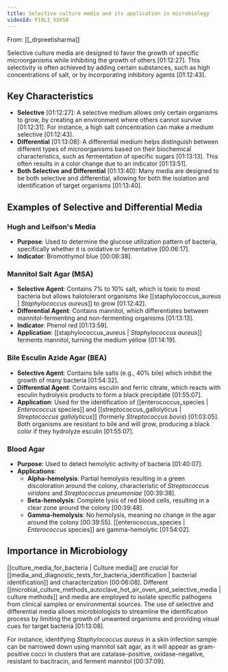 ```yaml
---
title: Selective culture media and its application in microbiology
videoId: F19LI_5IKS0
---
```


From: [[_drpreetisharma]] <br/> 

Selective culture media are designed to favor the growth of specific microorganisms while inhibiting the growth of others <a class="yt-timestamp" data-t="01:12:27">[01:12:27]</a>. This selectivity is often achieved by adding certain substances, such as high concentrations of salt, or by incorporating inhibitory agents <a class="yt-timestamp" data-t="01:12:43">[01:12:43]</a>.

## Key Characteristics

*   **Selective** <a class="yt-timestamp" data-t="01:12:27">[01:12:27]</a>: A selective medium allows only certain organisms to grow, by creating an environment where others cannot survive <a class="yt-timestamp" data-t="01:12:31">[01:12:31]</a>. For instance, a high salt concentration can make a medium selective <a class="yt-timestamp" data-t="01:12:43">[01:12:43]</a>.
*   **Differential** <a class="yt-timestamp" data-t="01:13:08">[01:13:08]</a>: A differential medium helps distinguish between different types of microorganisms based on their biochemical characteristics, such as fermentation of specific sugars <a class="yt-timestamp" data-t="01:13:13">[01:13:13]</a>. This often results in a color change due to an indicator <a class="yt-timestamp" data-t="01:13:51">[01:13:51]</a>.
*   **Both Selective and Differential** <a class="yt-timestamp" data-t="01:13:40">[01:13:40]</a>: Many media are designed to be both selective and differential, allowing for both the isolation and identification of target organisms <a class="yt-timestamp" data-t="01:13:40">[01:13:40]</a>.

## Examples of Selective and Differential Media

### Hugh and Leifson's Media

*   **Purpose**: Used to determine the glucose utilization pattern of bacteria, specifically whether it is oxidative or fermentative <a class="yt-timestamp" data-t="00:06:17">[00:06:17]</a>.
*   **Indicator**: Bromothymol blue <a class="yt-timestamp" data-t="00:06:38">[00:06:38]</a>.

### Mannitol Salt Agar (MSA)

*   **Selective Agent**: Contains 7% to 10% salt, which is toxic to most bacteria but allows halotolerant organisms like [[staphylococcus_aureus | *Staphylococcus aureus*]] to grow <a class="yt-timestamp" data-t="01:12:42">[01:12:42]</a>.
*   **Differential Agent**: Contains mannitol, which differentiates between mannitol-fermenting and non-fermenting organisms <a class="yt-timestamp" data-t="01:13:13">[01:13:13]</a>.
*   **Indicator**: Phenol red <a class="yt-timestamp" data-t="01:13:59">[01:13:59]</a>.
*   **Application**: [[staphylococcus_aureus | *Staphylococcus aureus*]] ferments mannitol, turning the medium yellow <a class="yt-timestamp" data-t="01:14:19">[01:14:19]</a>.

### Bile Esculin Azide Agar (BEA)

*   **Selective Agent**: Contains bile salts (e.g., 40% bile) which inhibit the growth of many bacteria <a class="yt-timestamp" data-t="01:54:32">[01:54:32]</a>.
*   **Differential Agent**: Contains esculin and ferric citrate, which reacts with esculin hydrolysis products to form a black precipitate <a class="yt-timestamp" data-t="01:55:07">[01:55:07]</a>.
*   **Application**: Used for the identification of [[enterococcus_species | *Enterococcus* species]] and [[streptococcus_gallolyticus | *Streptococcus gallolyticus*]] (formerly *Streptococcus bovis*) <a class="yt-timestamp" data-t="01:03:05">[01:03:05]</a>. Both organisms are resistant to bile and will grow, producing a black color if they hydrolyze esculin <a class="yt-timestamp" data-t="01:55:07">[01:55:07]</a>.

### Blood Agar

*   **Purpose**: Used to detect hemolytic activity of bacteria <a class="yt-timestamp" data-t="01:40:07">[01:40:07]</a>.
*   **Applications**:
    *   **Alpha-hemolysis**: Partial hemolysis resulting in a green discoloration around the colony, characteristic of *Streptococcus viridans* and *Streptococcus pneumoniae* <a class="yt-timestamp" data-t="00:39:38">[00:39:38]</a>.
    *   **Beta-hemolysis**: Complete lysis of red blood cells, resulting in a clear zone around the colony <a class="yt-timestamp" data-t="00:39:48">[00:39:48]</a>.
    *   **Gamma-hemolysis**: No hemolysis, meaning no change in the agar around the colony <a class="yt-timestamp" data-t="00:39:55">[00:39:55]</a>. [[enterococcus_species | *Enterococcus* species]] are gamma-hemolytic <a class="yt-timestamp" data-t="01:54:02">[01:54:02]</a>.

## Importance in Microbiology

[[culture_media_for_bacteria | Culture media]] are crucial for [[media_and_diagnostic_tests_for_bacteria_identification | bacterial identification]] and characterization <a class="yt-timestamp" data-t="00:06:08">[00:06:08]</a>. Different [[microbial_culture_methods_autoclave_hot_air_oven_and_selective_media | culture methods]] and media are employed to isolate specific pathogens from clinical samples or environmental sources. The use of selective and differential media allows microbiologists to streamline the identification process by limiting the growth of unwanted organisms and providing visual cues for target bacteria <a class="yt-timestamp" data-t="01:13:08">[01:13:08]</a>.

For instance, identifying *Staphylococcus aureus* in a skin infection sample can be narrowed down using mannitol salt agar, as it will appear as gram-positive cocci in clusters that are catalase-positive, oxidase-negative, resistant to bacitracin, and ferment mannitol <a class="yt-timestamp" data-t="00:37:09">[00:37:09]</a>.